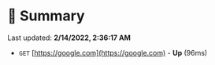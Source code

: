 # 📖 Summary
Last updated: **2/14/2022, 2:36:17 AM**

- `GET` [https://google.com](https://google.com) - **Up** (96ms)
